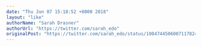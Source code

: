 ```yaml
---
date: "Thu Jun 07 15:18:52 +0000 2018"
layout: "like"
authorName: "Sarah Drasner"
authorUrl: "https://twitter.com/sarah_edo"
originalPost: "https://twitter.com/sarah_edo/status/1004744506007117824"
---
```

